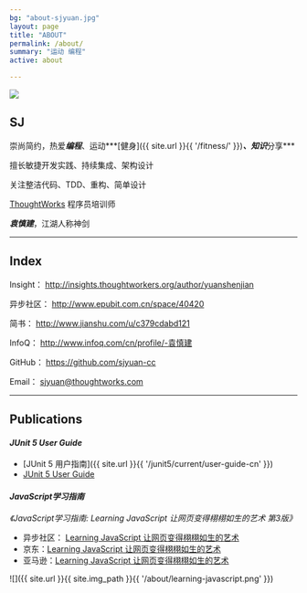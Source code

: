 ```yaml
---
bg: "about-sjyuan.jpg"
layout: page
title: "ABOUT"
permalink: /about/
summary: "运动 编程"
active: about

---
```



<div class="header-sjyuan">
    <img src="{{ site.url }}{{ site.img_path }}{{ '/header-sjyuan.jpg' }}">
</div>

## SJ
崇尚简约，热爱***编程***、运动***[健身]({{ site.url }}{{ '/fitness/' }})***、知识***分享***

擅长敏捷开发实践、持续集成、架构设计

关注整洁代码、TDD、重构、简单设计

[ThoughtWorks](https://thoughtworks.com/) 程序员培训师

***袁慎建***，江湖人称神剑

---

## Index
Insight： <http://insights.thoughtworkers.org/author/yuanshenjian> 

异步社区： <http://www.epubit.com.cn/space/40420>

简书： <http://www.jianshu.com/u/c379cdabd121>

InfoQ： <http://www.infoq.com/cn/profile/-袁慎建>

GitHub： <https://github.com/sjyuan-cc>

Email： [sjyuan@thoughtworks.com](#index)


---

## Publications

#### *JUnit 5 User Guide*

- [JUnit 5 用户指南]({{ site.url }}{{ '/junit5/current/user-guide-cn' }})
- [JUnit 5 User Guide](http://junit.org/junit5/docs/current/user-guide/)

#### *JavaScript学习指南*
*《JavaScript学习指南: Learning JavaScript 让网页变得栩栩如生的艺术 第3版》*

- 异步社区： [Learning JavaScript 让网页变得栩栩如生的艺术](http://www.epubit.com.cn/book/details/4223)
- 京东：[Learning JavaScript 让网页变得栩栩如生的艺术](https://item.jd.com/12123997.html)
- 亚马逊：[Learning JavaScript 让网页变得栩栩如生的艺术](https://www.amazon.cn/JavaScript%E5%AD%A6%E4%B9%A0%E6%8C%87%E5%8D%97-%E7%AC%AC3%E7%89%88-%E7%BE%8E-Ethan-Brown-%E5%B8%83%E6%9C%97/dp/B073L8PGSD/ref=sr_1_1?ie=UTF8&qid=1502982032&sr=8-1&keywords=%E8%A2%81%E6%85%8E%E5%BB%BA)

![]({{ site.url }}{{ site.img_path }}{{ '/about/learning-javascript.png' }})
